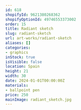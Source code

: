 ```yaml
---
id: 618
shopifyId: 9621380268362
shopifyOptionId: 49746553373002
order: 15
title: Radiant sketch
slug: radiant-sketch
url: art-works/radiant-sketch
aliases: []
categories:
- graphics
inStock: true
isVisible: false
location: Spain
height: 21
width: 30
date: 2024-01-01T00:00:00Z
materials:
- ballpoint pen
price: 250
mainImage: radiant_sketch.jpg
---
```


